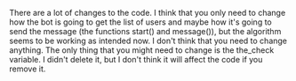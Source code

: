 There are a lot of changes to the code. I think that you only need to change how the bot is going to get the list of users and maybe how it's going to send the message (the functions start() and message()), but the algorithm seems to be working as intended now. I don't think that you need to change anything. The only thing that you might need to change is the the_check variable. I didn't delete it, but I don't think it will affect the code if you remove it.
